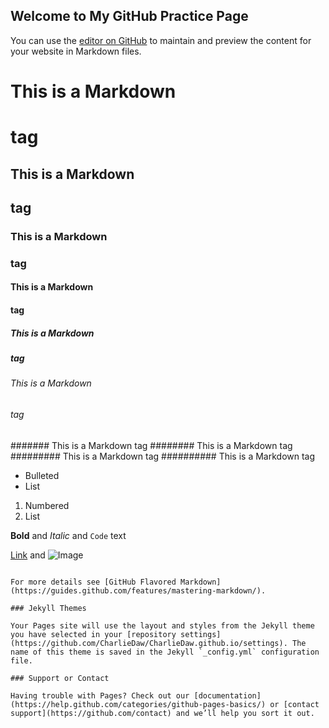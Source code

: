 ## Welcome to My GitHub Practice Page

You can use the [editor on GitHub](https://github.com/CharlieDaw/CharlieDaw.github.io/edit/master/index.md) to maintain and preview the content for your website in Markdown files.

# This is a Markdown <h1> tag
## This is a Markdown <h2> tag
### This is a Markdown <h3> tag
#### This is a Markdown <h4> tag
##### This is a Markdown <h5> tag
###### This is a Markdown <h6> tag
####### This is a Markdown <h7> tag
######## This is a Markdown <h8> tag
######### This is a Markdown <h9> tag
########## This is a Markdown <h10> tag

- Bulleted
- List

1. Numbered
2. List

**Bold** and _Italic_ and `Code` text

[Link](url) and ![Image](src)
```

For more details see [GitHub Flavored Markdown](https://guides.github.com/features/mastering-markdown/).

### Jekyll Themes

Your Pages site will use the layout and styles from the Jekyll theme you have selected in your [repository settings](https://github.com/CharlieDaw/CharlieDaw.github.io/settings). The name of this theme is saved in the Jekyll `_config.yml` configuration file.

### Support or Contact

Having trouble with Pages? Check out our [documentation](https://help.github.com/categories/github-pages-basics/) or [contact support](https://github.com/contact) and we’ll help you sort it out.
